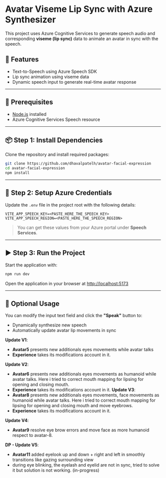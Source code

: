 # Avatar Viseme Lip Sync with Azure Synthesizer

This project uses Azure Cognitive Services to generate speech audio and corresponding **viseme (lip sync)** data to animate an avatar in sync with the speech.

## 🚀 Features

* Text-to-Speech using Azure Speech SDK
* Lip sync animation using viseme data
* Dynamic speech input to generate real-time avatar response

---

## 🧰 Prerequisites

* [Node.js](https://nodejs.org/) installed
* Azure Cognitive Services Speech resource

---

## 📦 Step 1: Install Dependencies

Clone the repository and install required packages:

```bash
git clone https://github.com/dhavalpatelh/avatar-facial-expression
cd avatar-facial-expression
npm install
```

---

## 🔐 Step 2: Setup Azure Credentials

Update the `.env` file in the project root with the following details:

```env
VITE_APP_SPEECH_KEY=<PASTE_HERE_THE_SPEECH_KEY>
VITE_APP_SPEECH_REGION=<PASTE_HERE_THE_SPEECH_REGION>
```

> You can get these values from your Azure portal under **Speech Services**.

---

## ▶️ Step 3: Run the Project

Start the application with:

```bash
npm run dev
```

Open the application in your browser at [http://localhost:5173](http://localhost:5173)

---

## 📝 Optional Usage

You can modify the input text field and click the **"Speak"** button to:

* Dynamically synthesize new speech
* Automatically update avatar lip movements in sync


**Update V1**:
- **Avatar5** presents new additionals eyes movements while avatar talks
- **Experience** takes its modifications account in it.

**Update V2**:
- **Avatar6** presents new additionals eyes movements as humanoid while avatar talks. Here i tried to correct mouth mapping for lipsing for opening and closing mouth.
- **Experience** takes its modifications account in it.
**Update V3**:
- **Avatar8** presents new additionals eyes movements, face movements as humanoid while avatar talks. Here i tried to correct mouth mapping for lipsing for opening and closing mouth and move eyebrows.
- **Experience** takes its modifications account in it.

**Update V4**:
- **Avatar9** resolve eye brow errors and move face as more humanoid respect to avatar-8.

**DP - Update V5**:
- **Avatar11** added eyelook up and down + right and left in smoothly transitions like gazing surrounding view
- during eye blinking, the eyelash and eyelid are not in sync, tried to solve it but solution is not working. (in-progress)

